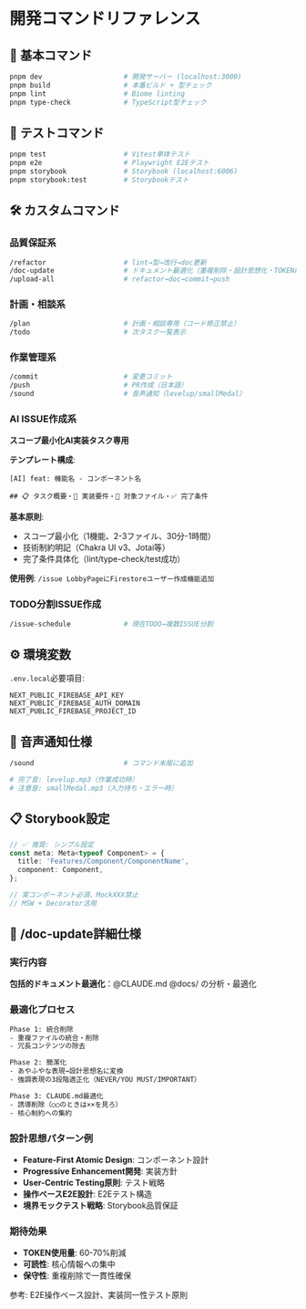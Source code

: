 # 開発コマンドリファレンス

## 📝 基本コマンド
```bash
pnpm dev                    # 開発サーバー (localhost:3000)
pnpm build                  # 本番ビルド + 型チェック
pnpm lint                   # Biome linting
pnpm type-check             # TypeScript型チェック
```

## 🧪 テストコマンド
```bash
pnpm test                   # Vitest単体テスト
pnpm e2e                    # Playwright E2Eテスト
pnpm storybook              # Storybook (localhost:6006)
pnpm storybook:test         # Storybookテスト
```

## 🛠️ カスタムコマンド

### 品質保証系
```bash
/refactor                   # lint→型→改行→doc更新
/doc-update                 # ドキュメント最適化（重複削除・設計思想化・TOKEN削減）
/upload-all                 # refactor→doc→commit→push
```

### 計画・相談系
```bash
/plan                       # 計画・相談専用（コード修正禁止）
/todo                       # 次タスク一覧表示
```

### 作業管理系
```bash
/commit                     # 変更コミット
/push                       # PR作成（日本語）
/sound                      # 音声通知（levelup/smallMedal）
```

### AI ISSUE作成系
**スコープ最小化AI実装タスク専用**

**テンプレート構成**:
```
[AI] feat: 機能名 - コンポーネント名

## 📋 タスク概要・🎯 実装要件・📂 対象ファイル・✅ 完了条件
```

**基本原則**:
- スコープ最小化（1機能、2-3ファイル、30分-1時間）
- 技術制約明記（Chakra UI v3、Jotai等）
- 完了条件具体化（lint/type-check/test成功）

**使用例**: `/issue LobbyPageにFirestoreユーザー作成機能追加`

### TODO分割ISSUE作成
```bash
/issue-schedule             # 現在TODO→複数ISSUE分割
```

## ⚙️ 環境変数
`.env.local`必要項目:
```
NEXT_PUBLIC_FIREBASE_API_KEY
NEXT_PUBLIC_FIREBASE_AUTH_DOMAIN  
NEXT_PUBLIC_FIREBASE_PROJECT_ID
```

## 🔧 音声通知仕様
```bash
/sound                      # コマンド末尾に追加

# 完了音: levelup.mp3（作業成功時）
# 注意音: smallMedal.mp3（入力待ち・エラー時）
```

## 📋 Storybook設定
```typescript
// ✅ 推奨: シンプル設定
const meta: Meta<typeof Component> = {
  title: 'Features/Component/ComponentName',
  component: Component,
};

// 実コンポーネント必須、MockXXX禁止
// MSW + Decorator活用
```

## 🔧 /doc-update詳細仕様

### 実行内容
**包括的ドキュメント最適化**：@CLAUDE.md @docs/ の分析・最適化

### 最適化プロセス
```bash
Phase 1: 統合削除
- 重複ファイルの統合・削除
- 冗長コンテンツの除去

Phase 2: 簡潔化  
- あやふやな表現→設計思想名に変換
- 強調表現の3段階適正化（NEVER/YOU MUST/IMPORTANT）

Phase 3: CLAUDE.md最適化
- 誘導削除（○○のときは××を見ろ）
- 核心制約への集約
```

### 設計思想パターン例
- **Feature-First Atomic Design**: コンポーネント設計
- **Progressive Enhancement開発**: 実装方針
- **User-Centric Testing原則**: テスト戦略
- **操作ベースE2E設計**: E2Eテスト構造
- **境界モックテスト戦略**: Storybook品質保証

### 期待効果
- **TOKEN使用量**: 60-70%削減
- **可読性**: 核心情報への集中  
- **保守性**: 重複削除で一貫性確保

参考: E2E操作ベース設計、実装同一性テスト原則